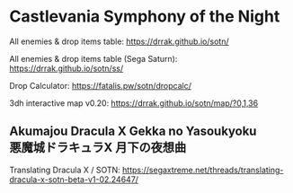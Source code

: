 # Castlevania Symphony of the Night
All enemies & drop items table: https://drrak.github.io/sotn/

All enemies & drop items table (Sega Saturn): https://drrak.github.io/sotn/ss/

Drop Calculator: https://fatalis.pw/sotn/dropcalc/

3dh interactive map v0.20: https://drrak.github.io/sotn/map/?0,1,36

Akumajou Dracula X Gekka no Yasoukyoku  
悪魔城ドラキュラX 月下の夜想曲
---
Translating Dracula X / SOTN: https://segaxtreme.net/threads/translating-dracula-x-sotn-beta-v1-02.24647/
